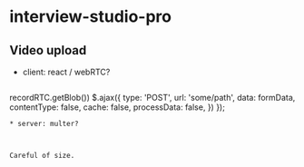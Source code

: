 # interview-studio-pro

## Video upload

* client: react / webRTC?
  ```javascript
recordRTC.getBlob())
  $.ajax({
    type: 'POST',
    url: 'some/path',
    data: formData,
    contentType: false,
    cache: false,
    processData: false,
  })
});
```
* server: multer?



Careful of size.


